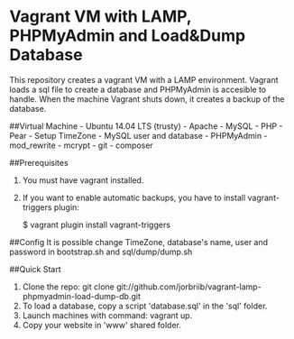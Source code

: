 # Vagrant VM with LAMP, PHPMyAdmin and Load&Dump Database

This repository creates a vagrant VM with a LAMP environment. Vagrant loads a sql file to create a database and PHPMyAdmin is accesible to handle.
When the machine Vagrant shuts down, it creates a backup of the database.

##Virtual Machine
	- Ubuntu 14.04 LTS (trusty)
	- Apache
	- MySQL
	- PHP
	- Pear
	- Setup TimeZone
	- MySQL user and database
	- PHPMyAdmin
	- mod_rewrite
	- mcrypt
	- git
	- composer

##Prerequisites
1. You must have vagrant installed.
2. If you want to enable automatic backups, you have to install vagrant-triggers plugin:

    $ vagrant plugin install vagrant-triggers

##Config
It is possible change TimeZone, database's name, user and password in bootstrap.sh and sql/dump/dump.sh

##Quick Start
1. Clone the repo: git clone git://github.com/jorbriib/vagrant-lamp-phpmyadmin-load-dump-db.git
2. To load a database, copy a script 'database.sql' in the 'sql' folder.
3. Launch machines with command: vagrant up.
4. Copy your website in 'www' shared folder.
